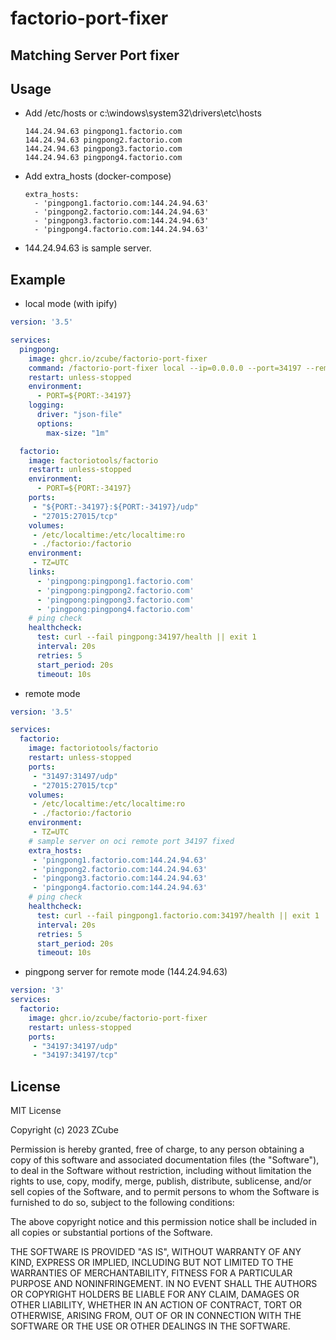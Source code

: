 # factorio-port-fixer

## Matching Server Port fixer

## Usage

* Add /etc/hosts or c:\windows\system32\drivers\etc\hosts
  ```
  144.24.94.63 pingpong1.factorio.com
  144.24.94.63 pingpong2.factorio.com
  144.24.94.63 pingpong3.factorio.com
  144.24.94.63 pingpong4.factorio.com
  ```
* Add extra_hosts (docker-compose)
  ```
  extra_hosts:
    - 'pingpong1.factorio.com:144.24.94.63'
    - 'pingpong2.factorio.com:144.24.94.63'
    - 'pingpong3.factorio.com:144.24.94.63'
    - 'pingpong4.factorio.com:144.24.94.63'
  ```

* 144.24.94.63 is sample server.

## Example

* local mode (with ipify)

```yaml
version: '3.5'

services:
  pingpong:
    image: ghcr.io/zcube/factorio-port-fixer
    command: /factorio-port-fixer local --ip=0.0.0.0 --port=34197 --remotePort=${PORT:-34197}
    restart: unless-stopped
    environment:
      - PORT=${PORT:-34197}
    logging:
      driver: "json-file"
      options:
        max-size: "1m"

  factorio:
    image: factoriotools/factorio
    restart: unless-stopped
    environment:
      - PORT=${PORT:-34197}
    ports:
     - "${PORT:-34197}:${PORT:-34197}/udp"
     - "27015:27015/tcp"
    volumes:
     - /etc/localtime:/etc/localtime:ro
     - ./factorio:/factorio
    environment:
     - TZ=UTC
    links:
      - 'pingpong:pingpong1.factorio.com'
      - 'pingpong:pingpong2.factorio.com'
      - 'pingpong:pingpong3.factorio.com'
      - 'pingpong:pingpong4.factorio.com'
    # ping check
    healthcheck:
      test: curl --fail pingpong:34197/health || exit 1
      interval: 20s
      retries: 5
      start_period: 20s
      timeout: 10s
```

* remote mode

```yaml
version: '3.5'

services:
  factorio:
    image: factoriotools/factorio
    restart: unless-stopped
    ports:
     - "31497:31497/udp"
     - "27015:27015/tcp"
    volumes:
     - /etc/localtime:/etc/localtime:ro
     - ./factorio:/factorio
    environment:
     - TZ=UTC
    # sample server on oci remote port 34197 fixed
    extra_hosts:
     - 'pingpong1.factorio.com:144.24.94.63'
     - 'pingpong2.factorio.com:144.24.94.63'
     - 'pingpong3.factorio.com:144.24.94.63'
     - 'pingpong4.factorio.com:144.24.94.63'
    # ping check
    healthcheck:
      test: curl --fail pingpong1.factorio.com:34197/health || exit 1
      interval: 20s
      retries: 5
      start_period: 20s
      timeout: 10s
```

* pingpong server for remote mode (144.24.94.63)
```yaml
version: '3'
services:
  factorio:
    image: ghcr.io/zcube/factorio-port-fixer
    restart: unless-stopped
    ports:
     - "34197:34197/udp"
     - "34197:34197/tcp"
```
## License

MIT License

Copyright (c) 2023 ZCube

Permission is hereby granted, free of charge, to any person obtaining a copy
of this software and associated documentation files (the "Software"), to deal
in the Software without restriction, including without limitation the rights
to use, copy, modify, merge, publish, distribute, sublicense, and/or sell
copies of the Software, and to permit persons to whom the Software is
furnished to do so, subject to the following conditions:

The above copyright notice and this permission notice shall be included in all
copies or substantial portions of the Software.

THE SOFTWARE IS PROVIDED "AS IS", WITHOUT WARRANTY OF ANY KIND, EXPRESS OR
IMPLIED, INCLUDING BUT NOT LIMITED TO THE WARRANTIES OF MERCHANTABILITY,
FITNESS FOR A PARTICULAR PURPOSE AND NONINFRINGEMENT. IN NO EVENT SHALL THE
AUTHORS OR COPYRIGHT HOLDERS BE LIABLE FOR ANY CLAIM, DAMAGES OR OTHER
LIABILITY, WHETHER IN AN ACTION OF CONTRACT, TORT OR OTHERWISE, ARISING FROM,
OUT OF OR IN CONNECTION WITH THE SOFTWARE OR THE USE OR OTHER DEALINGS IN THE
SOFTWARE.
